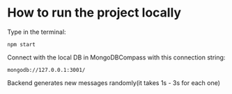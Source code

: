# How to run the project locally

Type in the terminal:
```
npm start
```

Connect with the local DB in MongoDBCompass with this connection string:
```
mongodb://127.0.0.1:3001/
```

Backend generates new messages randomly(it takes 1s - 3s for each one)
